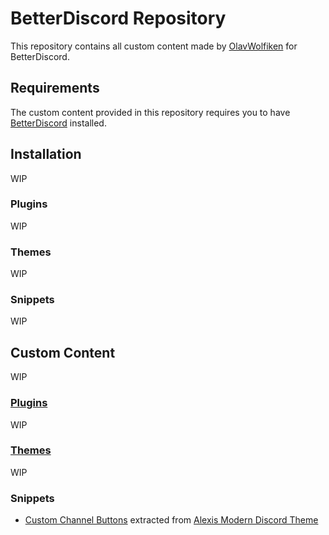 # BetterDiscord Repository
This repository contains all custom content made by [OlavWolfiken](https://github.com/OlavWolfiken) for BetterDiscord.

## Requirements
The custom content provided in this repository requires you to have [BetterDiscord](https://betterdiscord.app/) installed.

## Installation
WIP

### Plugins
WIP

### Themes
WIP

### Snippets
WIP

## Custom Content
WIP

### [Plugins](https://olavwolfiken.github.io/BetterDiscord/Plugins)
WIP

### [Themes](https://olavwolfiken.github.io/BetterDiscord/Themes)
WIP

### Snippets
- [Custom Channel Buttons](https://olavwolfiken.github.io/BetterDiscord/Snippets/custom-channel-buttons.css) extracted from [Alexis Modern Discord Theme](https://alexisjonsson.github.io/BetterDiscordAddons/Themes/modern-discord.theme.css)
